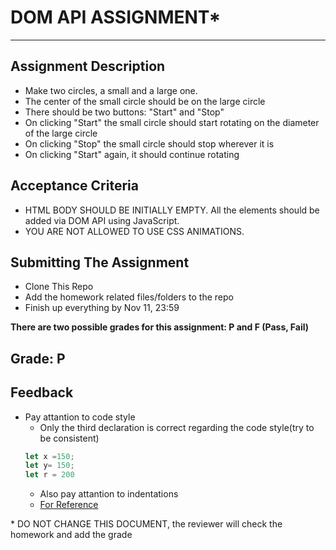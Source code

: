 # DOM API ASSIGNMENT*
---

## Assignment Description
- Make two circles, a small and a large one.
- The center of the small circle should be on the large circle
- There should be two buttons: "Start" and "Stop"
- On clicking "Start" the small circle should start rotating on the diameter of the large circle
- On clicking "Stop" the small circle should stop wherever it is
- On clicking "Start" again, it should continue rotating

## Acceptance Criteria
- HTML BODY SHOULD BE INITIALLY EMPTY. All the elements should be added via DOM API using JavaScript.
- YOU ARE NOT ALLOWED TO USE CSS ANIMATIONS.


## Submitting The Assignment
- Clone This Repo
- Add the homework related files/folders to the repo
- Finish up everything by Nov 11, 23:59

__There are two possible grades for this assignment: P and F (Pass, Fail)__

## Grade: P

## Feedback
- Pay attantion to code style
    - Only the third declaration is correct regarding the code style(try to be consistent)
    ```js
    let x =150;
    let y= 150;
    let r = 200
    ```
    - Also pay attantion to indentations
    - [For Reference]("https://github.com/airbnb/javascript")

\* DO NOT CHANGE THIS DOCUMENT, the reviewer will check the homework and add the grade
